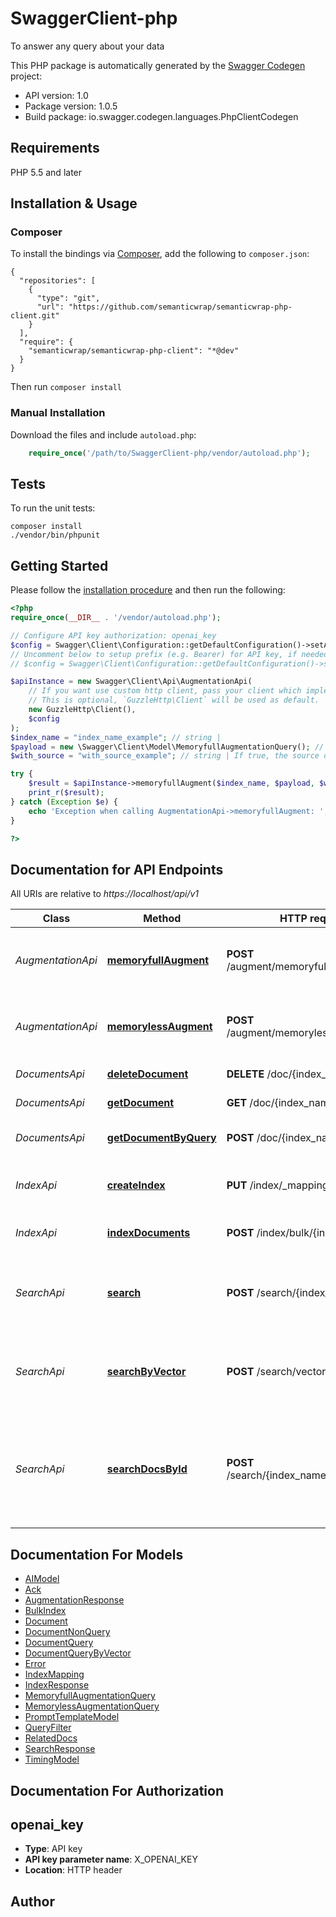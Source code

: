 # SwaggerClient-php
To answer any query about your data

This PHP package is automatically generated by the [Swagger Codegen](https://github.com/swagger-api/swagger-codegen) project:

- API version: 1.0
- Package version: 1.0.5
- Build package: io.swagger.codegen.languages.PhpClientCodegen

## Requirements

PHP 5.5 and later

## Installation & Usage
### Composer

To install the bindings via [Composer](http://getcomposer.org/), add the following to `composer.json`:

```
{
  "repositories": [
    {
      "type": "git",
      "url": "https://github.com/semanticwrap/semanticwrap-php-client.git"
    }
  ],
  "require": {
    "semanticwrap/semanticwrap-php-client": "*@dev"
  }
}
```

Then run `composer install`

### Manual Installation

Download the files and include `autoload.php`:

```php
    require_once('/path/to/SwaggerClient-php/vendor/autoload.php');
```

## Tests

To run the unit tests:

```
composer install
./vendor/bin/phpunit
```

## Getting Started

Please follow the [installation procedure](#installation--usage) and then run the following:

```php
<?php
require_once(__DIR__ . '/vendor/autoload.php');

// Configure API key authorization: openai_key
$config = Swagger\Client\Configuration::getDefaultConfiguration()->setApiKey('X_OPENAI_KEY', 'YOUR_API_KEY');
// Uncomment below to setup prefix (e.g. Bearer) for API key, if needed
// $config = Swagger\Client\Configuration::getDefaultConfiguration()->setApiKeyPrefix('X_OPENAI_KEY', 'Bearer');

$apiInstance = new Swagger\Client\Api\AugmentationApi(
    // If you want use custom http client, pass your client which implements `GuzzleHttp\ClientInterface`.
    // This is optional, `GuzzleHttp\Client` will be used as default.
    new GuzzleHttp\Client(),
    $config
);
$index_name = "index_name_example"; // string | 
$payload = new \Swagger\Client\Model\MemoryfullAugmentationQuery(); // \Swagger\Client\Model\MemoryfullAugmentationQuery | 
$with_source = "with_source_example"; // string | If true, the source of the answer is returned

try {
    $result = $apiInstance->memoryfullAugment($index_name, $payload, $with_source);
    print_r($result);
} catch (Exception $e) {
    echo 'Exception when calling AugmentationApi->memoryfullAugment: ', $e->getMessage(), PHP_EOL;
}

?>
```

## Documentation for API Endpoints

All URIs are relative to *https://localhost/api/v1*

Class | Method | HTTP request | Description
------------ | ------------- | ------------- | -------------
*AugmentationApi* | [**memoryfullAugment**](docs/Api/AugmentationApi.md#memoryfullaugment) | **POST** /augment/memoryfull/{index_name} | Answers a given query from the documents in the index
*AugmentationApi* | [**memorylessAugment**](docs/Api/AugmentationApi.md#memorylessaugment) | **POST** /augment/memoryless/{index_name} | Answers a given query from the documents in the index
*DocumentsApi* | [**deleteDocument**](docs/Api/DocumentsApi.md#deletedocument) | **DELETE** /doc/{index_name}/{doc_id} | Deletes a document
*DocumentsApi* | [**getDocument**](docs/Api/DocumentsApi.md#getdocument) | **GET** /doc/{index_name}/{doc_id} | Get a document
*DocumentsApi* | [**getDocumentByQuery**](docs/Api/DocumentsApi.md#getdocumentbyquery) | **POST** /doc/{index_name} | Get a document by query
*IndexApi* | [**createIndex**](docs/Api/IndexApi.md#createindex) | **PUT** /index/_mapping/{index_name} | Create a new index if it does not exist
*IndexApi* | [**indexDocuments**](docs/Api/IndexApi.md#indexdocuments) | **POST** /index/bulk/{index_name} | Adds new documents to the index
*SearchApi* | [**search**](docs/Api/SearchApi.md#search) | **POST** /search/{index_name} | Get Related Documents from the index with ANN search
*SearchApi* | [**searchByVector**](docs/Api/SearchApi.md#searchbyvector) | **POST** /search/vector/{index_name} | Get Related Documents from the index with ANN search
*SearchApi* | [**searchDocsById**](docs/Api/SearchApi.md#searchdocsbyid) | **POST** /search/{index_name}/{doc_id} | Get Related Documents from the index with ANN search for given document id


## Documentation For Models

 - [AIModel](docs/Model/AIModel.md)
 - [Ack](docs/Model/Ack.md)
 - [AugmentationResponse](docs/Model/AugmentationResponse.md)
 - [BulkIndex](docs/Model/BulkIndex.md)
 - [Document](docs/Model/Document.md)
 - [DocumentNonQuery](docs/Model/DocumentNonQuery.md)
 - [DocumentQuery](docs/Model/DocumentQuery.md)
 - [DocumentQueryByVector](docs/Model/DocumentQueryByVector.md)
 - [Error](docs/Model/Error.md)
 - [IndexMapping](docs/Model/IndexMapping.md)
 - [IndexResponse](docs/Model/IndexResponse.md)
 - [MemoryfullAugmentationQuery](docs/Model/MemoryfullAugmentationQuery.md)
 - [MemorylessAugmentationQuery](docs/Model/MemorylessAugmentationQuery.md)
 - [PromptTemplateModel](docs/Model/PromptTemplateModel.md)
 - [QueryFilter](docs/Model/QueryFilter.md)
 - [RelatedDocs](docs/Model/RelatedDocs.md)
 - [SearchResponse](docs/Model/SearchResponse.md)
 - [TimingModel](docs/Model/TimingModel.md)


## Documentation For Authorization


## openai_key

- **Type**: API key
- **API key parameter name**: X_OPENAI_KEY
- **Location**: HTTP header


## Author




